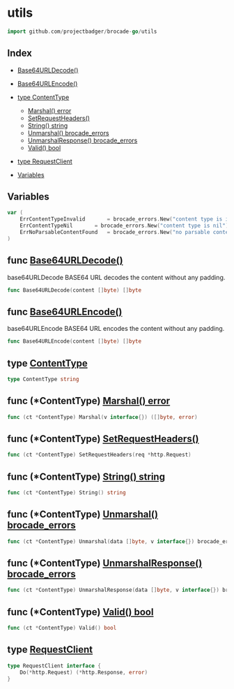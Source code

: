 
# utils

```go
import github.com/projectbadger/brocade-go/utils
```

## Index

- [Base64URLDecode()](#func-base64urldecode)
- [Base64URLEncode()](#func-base64urlencode)

- [type ContentType](#type-contenttype)
  - [Marshal() error](#func-contenttype-marshal-error)
  - [SetRequestHeaders()](#func-contenttype-setrequestheaders)
  - [String() string](#func-contenttype-string-string)
  - [Unmarshal() brocade_errors](#func-contenttype-unmarshal-brocade-errors)
  - [UnmarshalResponse() brocade_errors](#func-contenttype-unmarshalresponse-brocade-errors)
  - [Valid() bool](#func-contenttype-valid-bool)
- [type RequestClient](#type-requestclient)
- [Variables](#variables)

## Variables
```go
var (
	ErrContentTypeInvalid		= brocade_errors.New("content type is invalid")
	ErrContentTypeNil		= brocade_errors.New("content type is nil")
	ErrNoParsableContentFound	= brocade_errors.New("no parsable content found")
)

```

## func [Base64URLDecode()](<utils.go#L15>)

base64URLDecode BASE64 URL decodes the content without
any padding.


```go
func Base64URLDecode(content []byte) []byte
```
## func [Base64URLEncode()](<utils.go#L7>)

base64URLEncode BASE64 URL encodes the content without
any padding.


```go
func Base64URLEncode(content []byte) []byte
```


## type [ContentType](<types.go#L11>)
```go
type ContentType string
```

## func (*ContentType) [Marshal() error](<types.go#L134>)

```go
func (ct *ContentType) Marshal(v interface{}) ([]byte, error)
```
## func (*ContentType) [SetRequestHeaders()](<types.go#L13>)

```go
func (ct *ContentType) SetRequestHeaders(req *http.Request)
```
## func (*ContentType) [String() string](<types.go#L30>)

```go
func (ct *ContentType) String() string
```
## func (*ContentType) [Unmarshal() brocade_errors](<types.go#L37>)

```go
func (ct *ContentType) Unmarshal(data []byte, v interface{}) brocade_errors.BrocadeErr
```
## func (*ContentType) [UnmarshalResponse() brocade_errors](<types.go#L50>)

```go
func (ct *ContentType) UnmarshalResponse(data []byte, v interface{}) brocade_errors.BrocadeErr
```
## func (*ContentType) [Valid() bool](<types.go#L18>)

```go
func (ct *ContentType) Valid() bool
```

## type [RequestClient](<types.go#L147>)
```go
type RequestClient interface {
	Do(*http.Request) (*http.Response, error)
}
```

